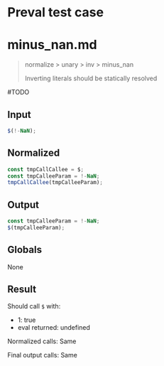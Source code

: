 # Preval test case

# minus_nan.md

> normalize > unary > inv > minus_nan
>
> Inverting literals should be statically resolved

#TODO

## Input

`````js filename=intro
$(!-NaN);
`````

## Normalized

`````js filename=intro
const tmpCallCallee = $;
const tmpCalleeParam = !-NaN;
tmpCallCallee(tmpCalleeParam);
`````

## Output

`````js filename=intro
const tmpCalleeParam = !-NaN;
$(tmpCalleeParam);
`````

## Globals

None

## Result

Should call `$` with:
 - 1: true
 - eval returned: undefined

Normalized calls: Same

Final output calls: Same
